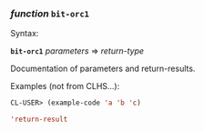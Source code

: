 ### <em>function</em> <strong>`bit-orc1`</strong>

Syntax:

<strong>`bit-orc1`</strong> <em>parameters</em> => <em>return-type</em>

Documentation of parameters and return-results.

Examples (not from CLHS...):

```lisp
CL-USER> (example-code 'a 'b 'c)

'return-result
```

